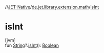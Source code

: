 //[JET-Native](../../index.md)/[de.jet.library.extension.math](index.md)/[isInt](is-int.md)

# isInt

[jvm]\
fun [String](https://kotlinlang.org/api/latest/jvm/stdlib/kotlin/-string/index.html)?.[isInt](is-int.md)(): [Boolean](https://kotlinlang.org/api/latest/jvm/stdlib/kotlin/-boolean/index.html)
